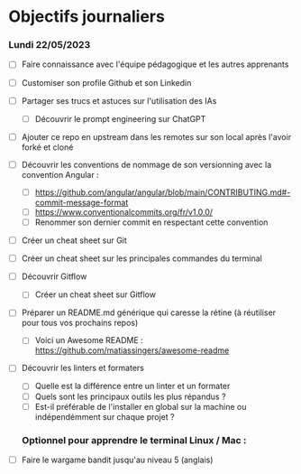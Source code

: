 # Objectifs journaliers

### Lundi 22/05/2023

- [ ] Faire connaissance avec l'équipe pédagogique et les autres apprenants
- [ ] Customiser son profile Github et son Linkedin
- [ ] Partager ses trucs et astuces sur l'utilisation des IAs
  - [ ] Découvrir le prompt engineering sur ChatGPT
- [ ] Ajouter ce repo en upstream dans les remotes sur son local après l'avoir forké et cloné

- [ ] Découvrir les conventions de nommage de son versionning avec la convention Angular :

  - [ ] https://github.com/angular/angular/blob/main/CONTRIBUTING.md#-commit-message-format
  - [ ] https://www.conventionalcommits.org/fr/v1.0.0/
  - [ ] Renommer son dernier commit en respectant cette convention

- [ ] Créer un cheat sheet sur Git
- [ ] Créer un cheat sheet sur les principales commandes du terminal

- [ ] Découvrir Gitflow

  - [ ] Créer un cheat sheet sur Gitflow

- [ ] Préparer un README.md générique qui caresse la rétine (à réutiliser pour tous vos prochains repos)

  - [ ] Voici un Awesome README : https://github.com/matiassingers/awesome-readme

- [ ] Découvrir les linters et formaters

  - [ ] Quelle est la différence entre un linter et un formater
  - [ ] Quels sont les principaux outils les plus répandus ?
  - [ ] Est-il préférable de l'installer en global sur la machine ou indépendémment sur chaque projet ?

  ### Optionnel pour apprendre le terminal Linux / Mac :

* [ ] Faire le wargame bandit jusqu'au niveau 5 (anglais)

